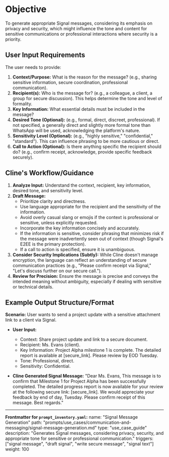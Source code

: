 # Objective
To generate appropriate Signal messages, considering its emphasis on privacy and security, which might influence the tone and content for sensitive communications or professional interactions where security is a priority.

## User Input Requirements
The user needs to provide:
1.  **Context/Purpose:** What is the reason for the message? (e.g., sharing sensitive information, secure coordination, professional communication).
2.  **Recipient(s):** Who is the message for? (e.g., a colleague, a client, a group for secure discussion). This helps determine the tone and level of formality.
3.  **Key Information:** What essential details must be included in the message?
4.  **Desired Tone (Optional):** (e.g., formal, direct, discreet, professional). If not specified, a generally direct and slightly more formal tone than WhatsApp will be used, acknowledging the platform's nature.
5.  **Sensitivity Level (Optional):** (e.g., "highly sensitive," "confidential," "standard"). This can influence phrasing to be more cautious or direct.
6.  **Call to Action (Optional):** Is there anything specific the recipient should do? (e.g., confirm receipt, acknowledge, provide specific feedback securely).

## Cline's Workflow/Guidance
1.  **Analyze Input:** Understand the context, recipient, key information, desired tone, and sensitivity level.
2.  **Draft Message:**
    *   Prioritize clarity and directness.
    *   Use language appropriate for the recipient and the sensitivity of the information.
    *   Avoid overly casual slang or emojis if the context is professional or sensitive, unless explicitly requested.
    *   Incorporate the key information concisely and accurately.
    *   If the information is sensitive, consider phrasing that minimizes risk if the message were inadvertently seen out of context (though Signal's E2EE is the primary protection).
    *   If a call to action is specified, ensure it is unambiguous.
3.  **Consider Security Implications (Subtly):** While Cline doesn't manage encryption, the language can reflect an understanding of secure communication practices (e.g., "Please confirm receipt via Signal," "Let's discuss further on our secure call.").
4.  **Review for Precision:** Ensure the message is precise and conveys the intended meaning without ambiguity, especially if dealing with sensitive or technical details.

## Example Output Structure/Format
**Scenario:** User wants to send a project update with a sensitive attachment link to a client via Signal.
*   **User Input:**
    *   Context: Share project update and link to a secure document.
    *   Recipient: Ms. Evans (client).
    *   Key Information: Project Alpha milestone 1 is complete. The detailed report is available at [secure_link]. Please review by EOD Tuesday.
    *   Tone: Professional, direct.
    *   Sensitivity: Confidential.

*   **Cline Generated Signal Message:**
    "Dear Ms. Evans, This message is to confirm that Milestone 1 for Project Alpha has been successfully completed. The detailed progress report is now available for your review at the following secure link: [secure_link]. We would appreciate your feedback by end of day, Tuesday. Please confirm receipt of this message. Best regards."

---
**Frontmatter for `prompt_inventory.yaml`:**
name: "Signal Message Generation"
path: "prompts/use_cases/communication-and-messaging/signal-message-generation.md"
type: "use_case_guide"
description: "Generates Signal messages, considering privacy, security, and appropriate tone for sensitive or professional communication."
triggers: ["signal message", "draft signal", "write secure message", "signal text"]
weight: 100

